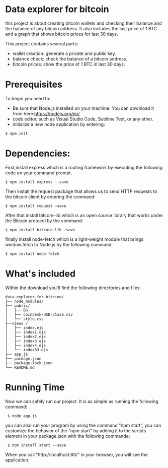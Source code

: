 # Data explorer for bitcoin 

this project is about creating bitcoin wallets and checking their balance and the balance of any bitcoin address. It also includes the last price of 1 BTC and a graph that shows bitcoin prices for last 30 days.

This project contains several parts:

 * wallet creation: generate a private and public key.
 * balance check: check the balance of a bitcoin address.
 * bitcoin prices: show the price of 1 BTC in last 30 days.

# Prerequisites
To begin you need to:

- Be sure that Node.js installed on your machine. You can download it from here:https://nodejs.org/en/
- code editor, such as Visual Studio Code, Sublime Text, or any other.
- initialize a new node application by entering:
 ```text
 $ npm init 
 ```
# Dependencies:
First,install express which is a routing framework by executing the following code on your command prompt.
  ```text
 $ npm install express --save
 ```
Then install the request package that allows us to send HTTP requests to the bitcoin client by entering the command:

 ```text
 $ npm install request –save
 ```
After that install bitcore-lib which is an open source library that works under the Bitcoin protocol by the command:
 ```text
 $ npm install bitcore-lib –save
 ``` 
finally install node-fetch which is a light-weight module that brings window.fetch to Node.js by the following command:
 ```text
 $ npm install node-fetch
 ```
# What's included
Within the download you'll find the following directories and files: 
```text
data-explorer-for-bitcion/
├── node_modules/
├── public/  
│   ├── BG
│   ├── coindesk-USD-close.csv
│   └── style.css
├──views /
│   ├── index.ejs
│   ├── index1.ejs
│   ├── index2.ejs
│   ├── index3.ejs
│   ├── index4.ejs
│   └── index33.ejs
├── app.js
├── package.json
├── package-lock.json
└── README.md
```
# Running Time
Now we can safely run our project. It is as simple as running the following command:
```text
 $ node app.js
```
you can also run your program by using the command “npm start”, you can customize the behavior of the “npm start” by adding it to the scripts element in your package.json with the following commande:
```text
 $ npm install start --save
```
When you call “http://localhost:80/” in your browser, you will see the application.

